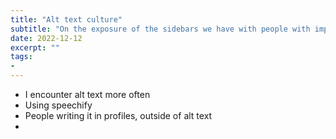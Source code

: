```yaml
---
title: "Alt text culture"
subtitle: "On the exposure of the sidebars we have with people with impaired vision"
date: 2022-12-12
excerpt: ""
tags:
- 
---
```

- I encounter alt text more often
- Using speechify 
- People writing it in profiles, outside of alt text
- 